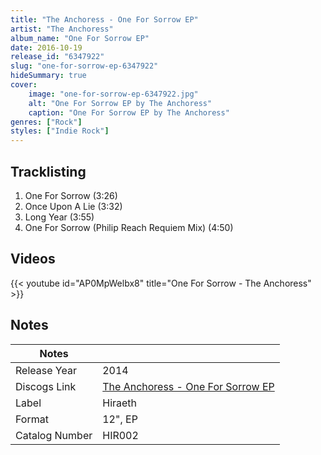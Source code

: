 ```yaml
---
title: "The Anchoress - One For Sorrow EP"
artist: "The Anchoress"
album_name: "One For Sorrow EP"
date: 2016-10-19
release_id: "6347922"
slug: "one-for-sorrow-ep-6347922"
hideSummary: true
cover:
    image: "one-for-sorrow-ep-6347922.jpg"
    alt: "One For Sorrow EP by The Anchoress"
    caption: "One For Sorrow EP by The Anchoress"
genres: ["Rock"]
styles: ["Indie Rock"]
---
```

## Tracklisting
1. One For Sorrow (3:26)
2. Once Upon A Lie (3:32)
3. Long Year (3:55)
4. One For Sorrow (Philip Reach Requiem Mix) (4:50)

## Videos
{{< youtube id="AP0MpWelbx8" title="One For Sorrow - The Anchoress" >}}

## Notes
| Notes          |             |
| ---------------| ----------- |
| Release Year   | 2014 |
| Discogs Link   | [The Anchoress - One For Sorrow EP](https://www.discogs.com/release/6347922-The-Anchoress-One-For-Sorrow-EP) |
| Label          | Hiraeth |
| Format         | 12\", EP |
| Catalog Number | HIR002 |


